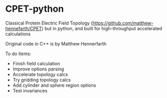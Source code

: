 # CPET-python
Classical Protein Electric Field Topology (https://github.com/matthew-hennefarth/CPET) but in python, and built for high-throughput accelerated calculations 

Original code in C++ is by Matthew Hennerfarth

To do items:

- Finish field calculation
- Improve options parsing
- Accelerate topology calcs
- Try gridding topology calcs
- Add cylinder and sphere region options
- Test invariances
